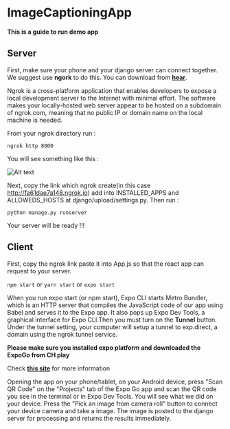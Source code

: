 # ImageCaptioningApp 
**This is a guide to run demo app**

## Server

First, make sure your phone and your django server can connect together. We suggest use **ngork** to do this. You can download from **[hear](https://ngrok.com/download)**. 

Ngrok is a cross-platform application that enables developers to expose a local development server to the Internet with minimal effort. The software makes your locally-hosted web server appear to be hosted on a subdomain of ngrok.com, meaning that no public IP or domain name on the local machine is needed.

From your ngrok directory run :

`ngrok http 8000`

You will see something like this :

![Alt text](https://github.com/huavanson/ImageCaptioningApp/blob/main/ngrok.png "Optional title")

Next, copy the link which ngrok create(in this case http://fa61dae7a148.ngrok.io) add into INSTALLED_APPS and ALLOWEDS_HOSTS at django/upload/settings.py. Then run :

`python manage.py runserver`

Your server will be ready !!!

## Client

First, copy the ngrok link paste it into App.js so that the react app can request to your server. 

`npm start` or `yarn start` or `expo start`

When you run expo start (or npm start), Expo CLI starts Metro Bundler, which is an HTTP server that compiles the JavaScript code of our app using Babel and serves it to the Expo app. It also pops up Expo Dev Tools, a graphical interface for Expo CLI.Then you must turn on the **Tunnel** button. Under the tunnel setting, your computer will setup a tunnel to exp.direct, a domain using the ngrok tunnel service.

**Please make sure you installed expo platform and downloaded the ExpoGo from CH play** 

Check **[this site](https://expo.io/)** for more information

Opening the app on your phone/tablet, on your Android device, press "Scan QR Code" on the "Projects" tab of the Expo Go app and scan the QR code you see in the terminal or in Expo Dev Tools. You will see what we did on your device. Press the "Pick an image from camera roll" button to connect your device camera and take a image. 
The image is posted to the django server for processing and returns the results immediately.

